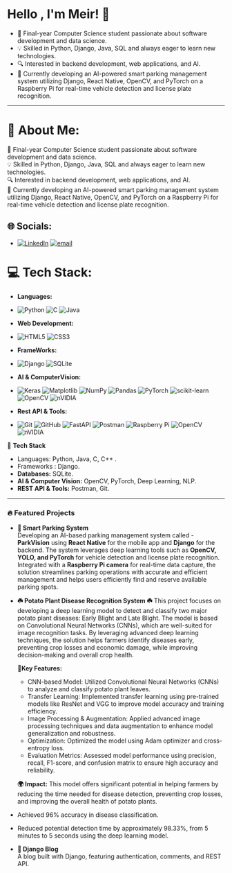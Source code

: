 # Hello , I'm Meir! 👋
- 🚀 Final-year Computer Science student passionate about software development and data science.
- 💡 Skilled in Python, Django, Java, SQL and always eager to learn new technologies.
- 🔍 Interested in backend development, web applications, and AI.
- 📆 Currently developing an AI-powered smart parking management system utilizing Django, React Native, OpenCV, and PyTorch on a Raspberry Pi for real-time vehicle detection and license plate recognition.
---
# 💫 About Me:
🚀 Final-year Computer Science student passionate about software development and data science.<br>💡 Skilled in Python, Django, Java, SQL and always eager to learn new technologies.<br>🔍 Interested in backend development, web applications, and AI.<br>📆 Currently developing an AI-powered smart parking management system utilizing Django, React Native, OpenCV, and PyTorch on a Raspberry Pi for real-time vehicle detection and license plate recognition.<br>


## 🌐 Socials:
- [![LinkedIn](https://img.shields.io/badge/LinkedIn-%230077B5.svg?logo=linkedin&logoColor=white)](https://linkedin.com/in/MeirHaimov) [![email](https://img.shields.io/badge/Email-D14836?logo=gmail&logoColor=white)](mailto:meir965@gmail.com) 

# 💻 Tech Stack:
- **Languages:**
- ![Python](https://img.shields.io/badge/python-3670A0?style=for-the-badge&logo=python&logoColor=ffdd54) ![C](https://img.shields.io/badge/c-%2300599C.svg?style=for-the-badge&logo=c&logoColor=white) ![Java](https://img.shields.io/badge/java-%23ED8B00.svg?style=for-the-badge&logo=openjdk&logoColor=white)
- **Web Development:**
- ![HTML5](https://img.shields.io/badge/html5-%23E34F26.svg?style=for-the-badge&logo=html5&logoColor=white) ![CSS3](https://img.shields.io/badge/css3-%231572B6.svg?style=for-the-badge&logo=css3&logoColor=white)
- **FrameWorks:**
- ![Django](https://img.shields.io/badge/django-%23092E20.svg?style=for-the-badge&logo=django&logoColor=white) ![SQLite](https://img.shields.io/badge/sqlite-%2307405e.svg?style=for-the-badge&logo=sqlite&logoColor=white)
- **AI & ComputerVision:**
- ![Keras](https://img.shields.io/badge/Keras-%23D00000.svg?style=for-the-badge&logo=Keras&logoColor=white) ![Matplotlib](https://img.shields.io/badge/Matplotlib-%23ffffff.svg?style=for-the-badge&logo=Matplotlib&logoColor=black) ![NumPy](https://img.shields.io/badge/numpy-%23013243.svg?style=for-the-badge&logo=numpy&logoColor=white) ![Pandas](https://img.shields.io/badge/pandas-%23150458.svg?style=for-the-badge&logo=pandas&logoColor=white) ![PyTorch](https://img.shields.io/badge/PyTorch-%23EE4C2C.svg?style=for-the-badge&logo=PyTorch&logoColor=white) ![scikit-learn](https://img.shields.io/badge/scikit--learn-%23F7931E.svg?style=for-the-badge&logo=scikit-learn&logoColor=white) ![OpenCV](https://img.shields.io/badge/opencv-%23white.svg?style=for-the-badge&logo=opencv&logoColor=white) ![nVIDIA](https://img.shields.io/badge/cuda-000000.svg?style=for-the-badge&logo=nVIDIA&logoColor=green)

- **Rest API & Tools:**
- ![Git](https://img.shields.io/badge/git-%23F05033.svg?style=for-the-badge&logo=git&logoColor=white) ![GitHub](https://img.shields.io/badge/github-%23121011.svg?style=for-the-badge&logo=github&logoColor=white) ![FastAPI](https://img.shields.io/badge/FastAPI-005571?style=for-the-badge&logo=fastapi) ![Postman](https://img.shields.io/badge/Postman-FF6C37?style=for-the-badge&logo=postman&logoColor=white) ![Raspberry Pi](https://img.shields.io/badge/-Raspberry_Pi-C51A4A?style=for-the-badge&logo=Raspberry-Pi) ![OpenCV](https://img.shields.io/badge/opencv-%23white.svg?style=for-the-badge&logo=opencv&logoColor=white) ![nVIDIA](https://img.shields.io/badge/cuda-000000.svg?style=for-the-badge&logo=nVIDIA&logoColor=green)



🔧 **Tech Stack**
- Languages: Python, Java, C, C++ .
- Frameworks : Django.
- **Databases:** SQLite.
- **AI & Computer Vision:** OpenCV, PyTorch, Deep Learning, NLP.
- **REST API & Tools:** Postman, Git.
---
### 🔥 Featured Projects  
- **🚗 Smart Parking System**  
Developing an AI-based parking management system called - **ParkVision** using **React Native** for the mobile app and **Django**
for the backend. The system leverages deep learning tools such as **OpenCV, YOLO, and PyTorch** for vehicle detection and
license plate recognition. Integrated with a **Raspberry Pi camera** for real-time data capture, the solution streamlines parking
operations with accurate and efficient management and helps users efficiently find and reserve available parking spots.
- **☘️ Potato Plant Disease Recognition System ☘️**
This project focuses on developing a deep learning model to detect and classify two major potato plant diseases: Early Blight and Late Blight. The model is based on Convolutional Neural Networks (CNNs), which are well-suited for image recognition tasks. By leveraging advanced deep learning techniques, the solution helps farmers identify diseases early, preventing crop losses and economic damage, while improving decision-making and overall crop health.

   **🔑Key Features:**
  - CNN-based Model: Utilized Convolutional Neural Networks (CNNs) to analyze and classify potato plant leaves.
  - Transfer Learning: Implemented transfer learning using pre-trained models like ResNet and VGG to improve model accuracy and training efficiency.
  - Image Processing & Augmentation: Applied advanced image processing techniques and data augmentation to enhance model generalization and robustness.
  - Optimization: Optimized the model using Adam optimizer and cross-entropy loss.
  - Evaluation Metrics: Assessed model performance using precision, recall, F1-score, and confusion matrix to ensure high accuracy and reliability.
  
  **🌍 Impact:**
  This model offers significant potential in helping farmers by reducing the time needed for disease detection, preventing crop losses, and improving the overall health of potato plants.

- Achieved 96% accuracy in disease classification.
- Reduced potential detection time by approximately 98.33%, from 5 minutes to 5 seconds using the deep learning model.

- **📄 Django Blog**  
  A blog built with Django, featuring authentication, comments, and REST API.


